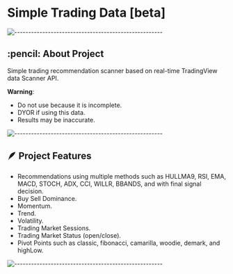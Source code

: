 # Simple Trading Data [beta]
![-----------------------------------------------------](https://raw.githubusercontent.com/andreasbm/readme/master/assets/lines/rainbow.png)
<h2 id="about-the-project"> :pencil: About Project</h2>
Simple trading recommendation scanner based on real-time TradingView data Scanner API.
<p></p>
<b>Warning</b>: 

* Do not use because it is incomplete.
* DYOR if using this data.
* Results may be inaccurate.

![-----------------------------------------------------](https://raw.githubusercontent.com/andreasbm/readme/master/assets/lines/rainbow.png)

<h2 id="about-the-project"> 🪶 Project Features</h2>

* Recommendations using multiple methods such as HULLMA9, RSI, EMA, MACD, STOCH, ADX, CCI, WILLR, BBANDS, and with final signal decision.
* Buy Sell Dominance.
* Momentum.
* Trend.
* Volatility.
* Trading Market Sessions.
* Trading Market Status (open/close).
* Pivot Points such as classic, fibonacci, camarilla, woodie, demark, and highLow.


![-----------------------------------------------------](https://raw.githubusercontent.com/andreasbm/readme/master/assets/lines/rainbow.png)
